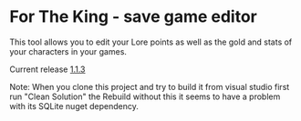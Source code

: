 # For The King - save game editor
This tool allows you to edit your Lore points as well as the gold and stats of your characters in your games.

Current release [1.1.3](https://github.com/warsnek/for-the-king-save-editor/releases/tag/1.1.3)


Note: When you clone this project and try to build it from visual studio first run "Clean Solution" the Rebuild without this it seems to have a problem with its SQLite nuget dependency.
